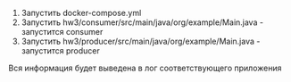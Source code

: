 1. Запустить docker-compose.yml 
2. Запустить hw3/consumer/src/main/java/org/example/Main.java  - запустится consumer
3. Запустить hw3/producer/src/main/java/org/example/Main.java - запустится producer
 
Вся информация будет выведена в лог соответствующего приложения